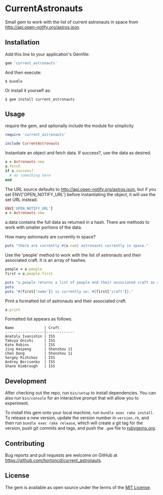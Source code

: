 # CurrentAstronauts

Small gem to work with the list of current astronauts in space from http://api.open-notify.org/astros.json.

## Installation

Add this line to your application's Gemfile:

```ruby
gem 'current_astronauts'
```

And then execute:

    $ bundle

Or install it yourself as:

    $ gem install current_astronauts

## Usage

require the gem, and optionally include the module for simplicity
```ruby
require 'current_astronauts'

include CurrentAstronauts
```

Instantiate an object and fetch data.  If success?, use the data as desired.
```ruby
a = Astronauts.new
a.fetch
if a.success?
  # do something here
end
```

The URL source defaults to http://api.open-notify.org/astros.json, but if you set ENV['OPEN_NOTIFY_URL'] before instantiating the object, it will use the set URL instead.

```ruby
ENV['OPEN_NOTIFY_URL']
a = Astronauts.new
```

a.data contains the full data as returned in a hash.  There are methods to work with smaller portions of the data.

How many astronauts are currently in space?
```ruby
puts "there are currently #{a.num} astronauts currently in space."
```

Use the 'people' method to work with the list of astronauts and their associated craft.  It is an array of hashes.
```ruby
people = a.people
first = a.people.first

puts "a.people returns a list of people and their associated craft as an #{people.class} of type #{first.class}."
puts
puts "#{first['name']} is currently on: #{first['craft']}."
```

Print a formatted list of astronauts and their associated craft.
```ruby
a.print
```

Formatted list appears as follows.

```
Name              | Craft
------------------|-------------
Anatoly Ivanishin | ISS
Takuya Onishi     | ISS
Kate Rubins       | ISS
Jing Haipeng      | Shenzhou 11
Chen Dong         | Shenzhou 11
Sergey Rizhikov   | ISS
Andrey Borisenko  | ISS
Shane Kimbrough   | ISS
```

## Development

After checking out the repo, run `bin/setup` to install dependencies. You can also run `bin/console` for an interactive prompt that will allow you to experiment.

To install this gem onto your local machine, run `bundle exec rake install`. To release a new version, update the version number in `version.rb`, and then run `bundle exec rake release`, which will create a git tag for the version, push git commits and tags, and push the `.gem` file to [rubygems.org](https://rubygems.org).

## Contributing

Bug reports and pull requests are welcome on GitHub at https://github.com/hortoncd/current_astronauts.

## License

The gem is available as open source under the terms of the [MIT License](http://opensource.org/licenses/MIT).
